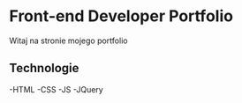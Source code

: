 # Front-end Developer Portfolio
Witaj na stronie mojego portfolio

## Technologie
-HTML
-CSS
-JS
-JQuery